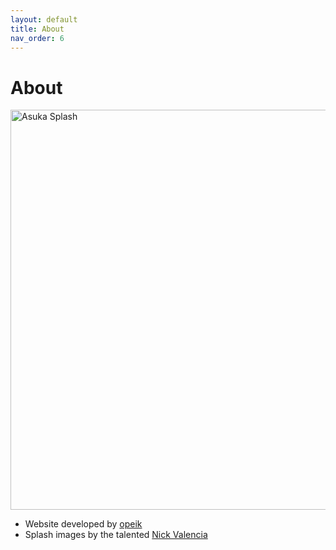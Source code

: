 ```yaml
---
layout: default
title: About
nav_order: 6
---
```


# About

<img src="https://i.imgur.com/TyAdbOW.jpg" alt="Asuka Splash"
 width="1920" height="640">

* Website developed by [opeik](https://twitter.com/iamopeik)
* Splash images by the talented [Nick Valencia](https://twitter.com/NickVal33181359)
